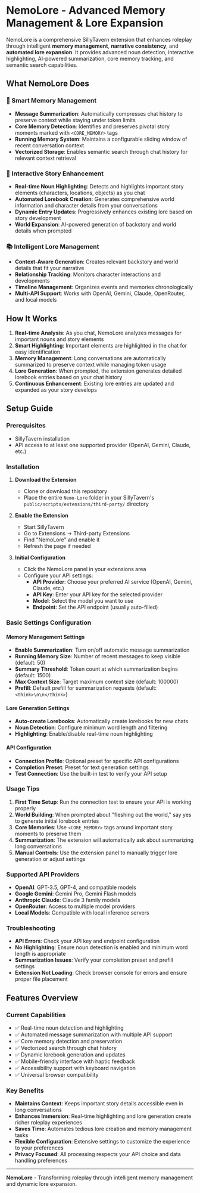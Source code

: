# NemoLore - Advanced Memory Management & Lore Expansion

NemoLore is a comprehensive SillyTavern extension that enhances roleplay through intelligent **memory management**, **narrative consistency**, and **automated lore expansion**. It provides advanced noun detection, interactive highlighting, AI-powered summarization, core memory tracking, and semantic search capabilities.

## What NemoLore Does

### 🧠 Smart Memory Management
- **Message Summarization**: Automatically compresses chat history to preserve context while staying under token limits
- **Core Memory Detection**: Identifies and preserves pivotal story moments marked with `<CORE_MEMORY>` tags
- **Running Memory System**: Maintains a configurable sliding window of recent conversation context
- **Vectorized Storage**: Enables semantic search through chat history for relevant context retrieval

### 🎯 Interactive Story Enhancement  
- **Real-time Noun Highlighting**: Detects and highlights important story elements (characters, locations, objects) as you chat
- **Automated Lorebook Creation**: Generates comprehensive world information and character details from your conversations
- **Dynamic Entry Updates**: Progressively enhances existing lore based on story development
- **World Expansion**: AI-powered generation of backstory and world details when prompted

### 📚 Intelligent Lore Management
- **Context-Aware Generation**: Creates relevant backstory and world details that fit your narrative
- **Relationship Tracking**: Monitors character interactions and developments
- **Timeline Management**: Organizes events and memories chronologically
- **Multi-API Support**: Works with OpenAI, Gemini, Claude, OpenRouter, and local models

## How It Works

1. **Real-time Analysis**: As you chat, NemoLore analyzes messages for important nouns and story elements
2. **Smart Highlighting**: Important elements are highlighted in the chat for easy identification
3. **Memory Management**: Long conversations are automatically summarized to preserve context while managing token usage
4. **Lore Generation**: When prompted, the extension generates detailed lorebook entries based on your chat history
5. **Continuous Enhancement**: Existing lore entries are updated and expanded as your story develops

## Setup Guide

### Prerequisites
- SillyTavern installation
- API access to at least one supported provider (OpenAI, Gemini, Claude, etc.)

### Installation

1. **Download the Extension**
   - Clone or download this repository
   - Place the entire `Nemo-Lore` folder in your SillyTavern's `public/scripts/extensions/third-party/` directory

2. **Enable the Extension**
   - Start SillyTavern
   - Go to Extensions → Third-party Extensions
   - Find "NemoLore" and enable it
   - Refresh the page if needed

3. **Initial Configuration**
   - Click the NemoLore panel in your extensions area
   - Configure your API settings:
     - **API Provider**: Choose your preferred AI service (OpenAI, Gemini, Claude, etc.)
     - **API Key**: Enter your API key for the selected provider
     - **Model**: Select the model you want to use
     - **Endpoint**: Set the API endpoint (usually auto-filled)

### Basic Settings Configuration

#### Memory Management Settings
- **Enable Summarization**: Turn on/off automatic message summarization
- **Running Memory Size**: Number of recent messages to keep visible (default: 50)
- **Summary Threshold**: Token count at which summarization begins (default: 1500)
- **Max Context Size**: Target maximum context size (default: 100000)
- **Prefill**: Default prefill for summarization requests (default: `<think>\n\n</think>`)

#### Lore Generation Settings
- **Auto-create Lorebooks**: Automatically create lorebooks for new chats
- **Noun Detection**: Configure minimum word length and filtering
- **Highlighting**: Enable/disable real-time noun highlighting

#### API Configuration
- **Connection Profile**: Optional preset for specific API configurations
- **Completion Preset**: Preset for text generation settings
- **Test Connection**: Use the built-in test to verify your API setup

### Usage Tips

1. **First Time Setup**: Run the connection test to ensure your API is working properly
2. **World Building**: When prompted about "fleshing out the world," say yes to generate initial lorebook entries
3. **Core Memories**: Use `<CORE_MEMORY>` tags around important story moments to preserve them
4. **Summarization**: The extension will automatically ask about summarizing long conversations
5. **Manual Controls**: Use the extension panel to manually trigger lore generation or adjust settings

### Supported API Providers

- **OpenAI**: GPT-3.5, GPT-4, and compatible models
- **Google Gemini**: Gemini Pro, Gemini Flash models  
- **Anthropic Claude**: Claude 3 family models
- **OpenRouter**: Access to multiple model providers
- **Local Models**: Compatible with local inference servers

### Troubleshooting

- **API Errors**: Check your API key and endpoint configuration
- **No Highlighting**: Ensure noun detection is enabled and minimum word length is appropriate
- **Summarization Issues**: Verify your completion preset and prefill settings
- **Extension Not Loading**: Check browser console for errors and ensure proper file placement

## Features Overview

### Current Capabilities
- ✅ Real-time noun detection and highlighting
- ✅ Automated message summarization with multiple API support
- ✅ Core memory detection and preservation
- ✅ Vectorized search through chat history
- ✅ Dynamic lorebook generation and updates
- ✅ Mobile-friendly interface with haptic feedback
- ✅ Accessibility support with keyboard navigation
- ✅ Universal browser compatibility

### Key Benefits
- **Maintains Context**: Keeps important story details accessible even in long conversations
- **Enhances Immersion**: Real-time highlighting and lore generation create richer roleplay experiences
- **Saves Time**: Automates tedious lore creation and memory management tasks
- **Flexible Configuration**: Extensive settings to customize the experience to your preferences
- **Privacy Focused**: All processing respects your API choice and data handling preferences

---

**NemoLore** - Transforming roleplay through intelligent memory management and dynamic lore expansion.